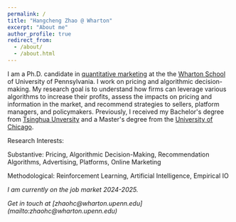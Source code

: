 ```yaml
---
permalink: /
title: "Hangcheng Zhao @ Wharton"
excerpt: "About me"
author_profile: true
redirect_from: 
  - /about/
  - /about.html
---
```


<!-- Adding a half line of space -->
<div style="margin-top: 1em;"></div>

I am a Ph.D. candidate in [quantitative marketing](https://marketing.wharton.upenn.edu/phd-program-in-marketing/) at the the [Wharton School](https://www.wharton.upenn.edu/) of University of Pennsylvania. I work on pricing and algorithmic decision-making. My research goal is to understand how firms can leverage various algorithms to increase their profits, assess the impacts on pricing and information in the market, and recommend strategies to sellers, platform managers, and policymakers. Previously, I received my Bachelor's degree from [Tsinghua Unversity](https://www.tsinghua.edu.cn/en/) and a Master's degree from the [University of Chicago](https://www.uchicago.edu/en). 

<!-- Adding a half line of space -->
<div style="margin-top: 1em;"></div>

Research Interests:  

Substantive:  Pricing, Algorithmic Decision-Making, Recommendation Algorithms, Advertising, Platforms, Online Marketing
 
Methodological: Reinforcement Learning, Artificial Intelligence, Empirical IO

<!-- Adding a half line of space -->
<div style="margin-top: 1em;"></div>

<i>I am currently on the job market 2024-2025.<i>

<!-- Adding a half line of space -->
<div style="margin-top: 1em;"></div>
Get in touch at [zhaohc@wharton.upenn.edu](mailto:zhaohc@wharton.upenn.edu)
